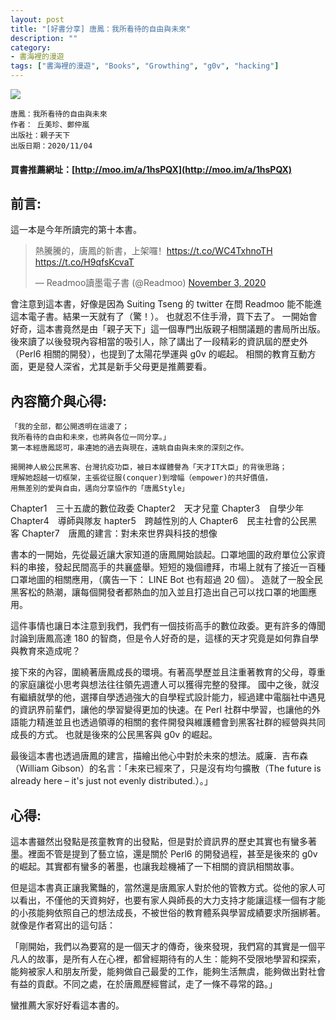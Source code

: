 ```yaml
---
layout: post
title: "[好書分享] 唐鳳：我所看待的自由與未來"
description: ""
category: 
- 書海裡的漫遊
tags: ["書海裡的漫遊", "Books", "Growthing", "g0v", "hacking"]
---
```


<div><a href="http://moo.im/a/1hsPQX" title="唐鳳：我所看待的自由與未來"><img src="https://cdn.readmoo.com/cover/a9/chb3ig4_210x315.jpg?v=0"></a></div>

```
唐鳳：我所看待的自由與未來
作者： 丘美珍、鄭仲嵐  
出版社：親子天下 
出版日期：2020/11/04 
```

#### 買書推薦網址：[http://moo.im/a/1hsPQX](http://moo.im/a/1hsPQX)

## 前言:

這一本是今年所讀完的第十本書。 

<blockquote class="twitter-tweet"><p lang="zh" dir="ltr">熱騰騰的，唐鳳的新書，上架囉！<a href="https://t.co/WC4TxhnoTH">https://t.co/WC4TxhnoTH</a> <a href="https://t.co/H9qfsKcvaT">https://t.co/H9qfsKcvaT</a></p>&mdash; Readmoo讀墨電子書 (@Readmoo) <a href="https://twitter.com/Readmoo/status/1323658517723574272?ref_src=twsrc%5Etfw">November 3, 2020</a></blockquote> <script async src="https://platform.twitter.com/widgets.js" charset="utf-8"></script>

會注意到這本書，好像是因為 Suiting Tseng 的 twitter 在問 Readmoo 能不能進這本電子書。結果一天就有了（驚！）。 也就忍不住手滑，買下去了。
一開始會好奇，這本書竟然是由「親子天下」這一個專門出版親子相關議題的書局所出版。後來讀了以後發現內容相當的吸引人，除了講出了一段精彩的資訊屆的歷史外（Perl6 相關的開發），也提到了太陽花學運與 g0v 的崛起。 相關的教育互動方面，更是發人深省，尤其是新手父母更是推薦要看。


## 內容簡介與心得:

```
「我的全部，都公開透明在這邊了；
我所看待的自由和未來，也將與各位一同分享。」
第一本經唐鳳認可，串連她的過去與現在，遠眺自由與未來的深刻之作。
 
揭開神人級公民黑客、台灣抗疫功臣，被日本媒體譽為「天才IT大臣」的背後思路；
理解她超越一切框架，主張從征服(conquer)到增幅（empower)的共好價值，
用無差別的愛與自由，邁向分享協作的「唐鳳Style」
```
Chapter1　三十五歲的數位政委
Chapter2　天才兒童
Chapter3　自學少年
Chapter4　導師與隊友
hapter5　跨越性別的人
Chapter6　民主社會的公民黑客
Chapter7　唐鳳的建言：對未來世界與科技的想像

書本的一開始，先從最近讓大家知道的唐鳳開始談起。口罩地圖的政府單位公家資料的串接，發起民間高手的共襄盛舉。短短的幾個禮拜，市場上就有了接近一百種口罩地圖的相關應用，（廣告一下： LINE Bot 也有超過 20 個）。 造就了一股全民黑客松的熱潮，讓每個開發者都熱血的加入並且打造出自己可以找口罩的地圖應用。

這件事情也讓日本注意到我們，我們有一個技術高手的數位政委。更有許多的傳聞討論到唐鳳高達 180  的智商，但是令人好奇的是，這樣的天才究竟是如何靠自學與教育來造成呢？

接下來的內容，圍繞著唐鳳成長的環境。有著高學歷並且注重著教育的父母，尊重的家庭讓從小思考與想法往往領先週遭人可以獲得完整的發揮。 國中之後，就沒有繼續就學的他，選擇自學透過強大的自學程式設計能力，經過建中電腦社中遇見的資訊界前輩們，讓他的學習變得更加的快速。在 Perl 社群中學習，也讓他的外語能力精進並且也透過領導的相關的套件開發與維護體會到黑客社群的經營與共同成長的方式。 也就是後來的公民黑客與 g0v 的崛起。

最後這本書也透過唐鳳的建言，描繪出他心中對於未來的想法。威廉．吉布森（William Gibson）的名言：「未來已經來了，只是沒有均勻擴散（The future is already here – it's just not evenly distributed.）。」


## 心得:

這本書雖然出發點是孩童教育的出發點，但是對於資訊界的歷史其實也有蠻多著墨。裡面不管是提到了藝立協，還是關於 Perl6 的開發過程，甚至是後來的 g0v 的崛起。其實都有蠻多的著墨，也讓我趁機補了一下相關的資訊相關故事。

但是這本書真正讓我驚豔的，當然還是唐鳳家人對於他的管教方式。從他的家人可以看出，不僅他的天資夠好，也要有家人與師長的大力支持才能讓這樣一個有才能的小孩能夠依照自己的想法成長，不被世俗的教育體系與學習成績要求所捆綁著。就像是作者寫出的這句話：

「剛開始，我們以為要寫的是一個天才的傳奇，後來發現，我們寫的其實是一個平凡人的故事，是所有人在心裡，都曾經期待有的人生：能夠不受限地學習和探索，能夠被家人和朋友所愛，能夠做自己最愛的工作，能夠生活無虞，能夠做出對社會有益的貢獻。不同之處，在於唐鳳歷經嘗試，走了一條不尋常的路。」

蠻推薦大家好好看這本書的。

